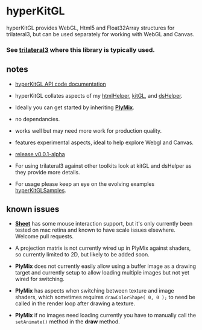 # hyperKitGL

hyperKitGL provides WebGL, Html5 and Float32Array structures for trilateral3, but can be used separately for working with WebGL and Canvas.

### See [trilateral3](https://github.com/nanjizal/trilateral3) where this library is typically used.

## notes

- [hyperKitGL API code documentation](https://nanjizal.github.io/hyperKitGL/pages/)

- hyperKitGL collates aspects of my [htmlHelper](https://github.com/nanjizal/htmlHelper), [kitGL](https://github.com/nanjizal/kitGL), and [dsHelper](https://github.com/nanjizal/dsHelper).

- Ideally you can get started by inheriting [**PlyMix**](https://github.com/nanjizal/hyperKitGL/blob/main/src/hyperKitGL/PlyMix.js.hx).

- no dependancies.

- works well but may need more work for production quality.

- features experimental aspects, ideal to help explore Webgl and Canvas.

- [release v0.0.1-alpha](https://github.com/nanjizal/hyperKitGL/releases)

- For using trilateral3 against other toolkits look at kitGL and dsHelper as they provide more details.

- For usage please keep an eye on the evolving examples [hyperKitGLSamples](https://github.com/TrilateralX/HyperKitGLsamples).

## known issues

- [**Sheet**](https://github.com/nanjizal/hyperKitGL/blob/main/src/hyperKitGL/Sheet.js.hx#L67) has some mouse interaction support, but it's only currently been tested on mac retina and known to have scale issues elsewhere. Welcome pull requests.

- A projection matrix is not currently wired up in PlyMix against shaders, so currently limited to 2D, but likely to be added soon.

- **PlyMix** does not currently easily allow using a buffer image as a drawing target and currently setup to allow loading multiple images but not yet wired for switching.

- **PlyMix** has aspects when switching between texture and image shaders, which sometimes requires ```drawColorShape( 0, 0 );``` to need be called in the render loop after drawing a texture.

- **PlyMix** if no images need loading currently you have to manually call the ```setAnimate()``` method in the **draw** method.